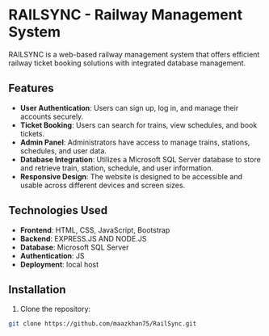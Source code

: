 # RAILSYNC - Railway Management System

RAILSYNC is a web-based railway management system that offers efficient railway ticket booking solutions with integrated database management.

## Features

- **User Authentication**: Users can sign up, log in, and manage their accounts securely.
- **Ticket Booking**: Users can search for trains, view schedules, and book tickets.
- **Admin Panel**: Administrators have access to manage trains, stations, schedules, and user data.
- **Database Integration**: Utilizes a Microsoft SQL Server database to store and retrieve train, station, schedule, and user information.
- **Responsive Design**: The website is designed to be accessible and usable across different devices and screen sizes.

## Technologies Used

- **Frontend**: HTML, CSS, JavaScript, Bootstrap
- **Backend**: EXPRESS.JS AND NODE.JS
- **Database**: Microsoft SQL Server
- **Authentication**: JS
- **Deployment**: local host 

## Installation

1. Clone the repository:

```bash
git clone https://github.com/maazkhan75/RailSync.git
